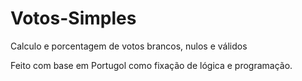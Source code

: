 # Votos-Simples
Calculo e porcentagem de votos brancos, nulos e válidos

Feito com base em Portugol como fixação de lógica e programação.
